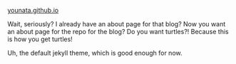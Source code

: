 [younata.github.io](http://younata.github.io/)

Wait, seriously? I already have an about page for that blog? Now you want an about page for the repo for the blog? Do you want turtles?! Because this is how you get turtles!

Uh, the default jekyll theme, which is good enough for now.

